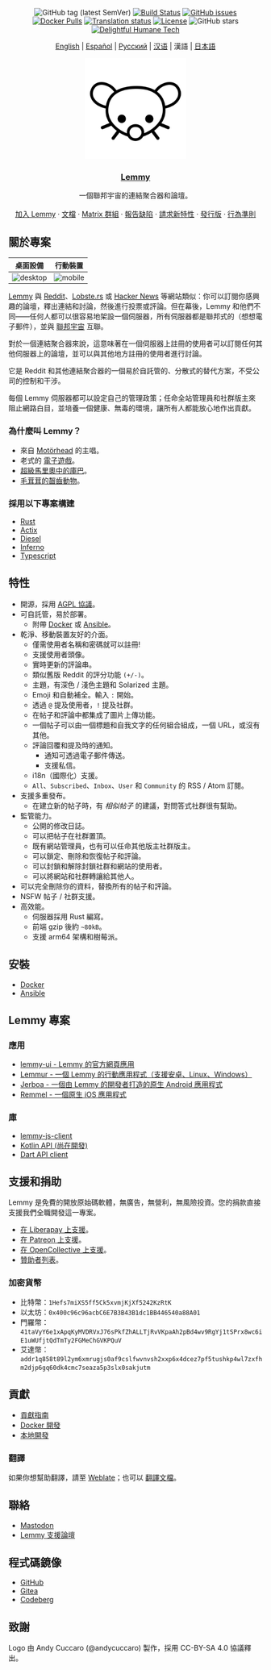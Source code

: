 <!-- This Chinese variant is generated from ./README.zh.hans.md via OpenCC and then proofread. Regional difference may occur, though. -->
<div align="center">

![GitHub tag (latest SemVer)](https://img.shields.io/github/tag/LemmyNet/lemmy.svg)
[![Build Status](https://cloud.drone.io/api/badges/LemmyNet/lemmy/status.svg)](https://cloud.drone.io/LemmyNet/lemmy/)
[![GitHub issues](https://img.shields.io/github/issues-raw/LemmyNet/lemmy.svg)](https://github.com/LemmyNet/lemmy/issues)
[![Docker Pulls](https://img.shields.io/docker/pulls/dessalines/lemmy.svg)](https://cloud.docker.com/repository/docker/dessalines/lemmy/)
[![Translation status](http://weblate.yerbamate.ml/widgets/lemmy/-/lemmy/svg-badge.svg)](http://weblate.yerbamate.ml/engage/lemmy/)
[![License](https://img.shields.io/github/license/LemmyNet/lemmy.svg)](LICENSE)
![GitHub stars](https://img.shields.io/github/stars/LemmyNet/lemmy?style=social)
[![Delightful Humane Tech](https://codeberg.org/teaserbot-labs/delightful-humane-design/raw/branch/main/humane-tech-badge.svg)](https://codeberg.org/teaserbot-labs/delightful-humane-design)

</div>

<p align="center">
  <a href="../README.md">English</a> |
  <a href="README.es.md">Español</a> |
  <a href="README.ru.md">Русский</a> |
  <a href="README.zh.hans.md">汉语</a> |
  <span>漢語</span> |
  <a href="README.ja.md">日本語</a>
</p>

<p align="center">
  <a href="https://join-lemmy.org/" rel="noopener">
 <img width=200px height=200px src="https://raw.githubusercontent.com/LemmyNet/lemmy-ui/main/src/assets/icons/favicon.svg"></a>

 <h3 align="center"><a href="https://join-lemmy.org">Lemmy</a></h3>
  <p align="center">
    一個聯邦宇宙的連結聚合器和論壇。
    <br />
    <br />
    <a href="https://join-lemmy.org">加入 Lemmy</a>
    ·
    <a href="https://join-lemmy.org/docs/en/index.html">文檔</a>
    ·
    <a href="https://matrix.to/#/#lemmy-space:matrix.org">Matrix 群組</a>
    ·
    <a href="https://github.com/LemmyNet/lemmy/issues">報告缺陷</a>
    ·
    <a href="https://github.com/LemmyNet/lemmy/issues">請求新特性</a>
    ·
    <a href="https://github.com/LemmyNet/lemmy/blob/main/RELEASES.md">發行版</a>
    ·
    <a href="https://join-lemmy.org/docs/en/code_of_conduct.html">行為準則</a>
  </p>
</p>

## 關於專案

| 桌面設備                                                                                                        | 行動裝置                                                                                                    |
| --------------------------------------------------------------------------------------------------------------- | ----------------------------------------------------------------------------------------------------------- |
| ![desktop](https://raw.githubusercontent.com/LemmyNet/joinlemmy-site/main/src/assets/images/main_screen_2.webp) | ![mobile](https://raw.githubusercontent.com/LemmyNet/joinlemmy-site/main/src/assets/images/mobile_pic.webp) |

[Lemmy](https://github.com/LemmyNet/lemmy) 與 [Reddit](https://reddit.com)、[Lobste.rs](https://lobste.rs) 或 [Hacker News](https://news.ycombinator.com/) 等網站類似：你可以訂閱你感興趣的論壇，釋出連結和討論，然後進行投票或評論。但在幕後，Lemmy 和他們不同——任何人都可以很容易地架設一個伺服器，所有伺服器都是聯邦式的（想想電子郵件），並與 [聯邦宇宙](https://zh.wikipedia.org/wiki/%E8%81%94%E9%82%A6%E5%AE%87%E5%AE%99) 互聯。

對於一個連結聚合器來說，這意味著在一個伺服器上註冊的使用者可以訂閱任何其他伺服器上的論壇，並可以與其他地方註冊的使用者進行討論。

它是 Reddit 和其他連結聚合器的一個易於自託管的、分散式的替代方案，不受公司的控制和干涉。

每個 Lemmy 伺服器都可以設定自己的管理政策；任命全站管理員和社群版主來阻止網路白目，並培養一個健康、無毒的環境，讓所有人都能放心地作出貢獻。

### 為什麼叫 Lemmy？

- 來自 [Motörhead](https://invidio.us/watch?v=pWB5JZRGl0U) 的主唱。
- 老式的 [電子遊戲](<https://en.wikipedia.org/wiki/Lemmings_(video_game)>)。
- [超級馬里奧中的庫巴](https://www.mariowiki.com/Lemmy_Koopa)。
- [毛茸茸的齧齒動物](http://sunchild.fpwc.org/lemming-the-little-giant-of-the-north/)。

### 採用以下專案構建

- [Rust](https://www.rust-lang.org)
- [Actix](https://actix.rs/)
- [Diesel](http://diesel.rs/)
- [Inferno](https://infernojs.org)
- [Typescript](https://www.typescriptlang.org/)

## 特性

- 開源，採用 [AGPL 協議](/LICENSE)。
- 可自託管，易於部署。
  - 附帶 [Docker](https://join-lemmy.org/docs/en/administration/install_docker.html) 或 [Ansible](https://join-lemmy.org/docs/en/administration/install_ansible.html)。
- 乾淨、移動裝置友好的介面。
  - 僅需使用者名稱和密碼就可以註冊!
  - 支援使用者頭像。
  - 實時更新的評論串。
  - 類似舊版 Reddit 的評分功能 `(+/-)`。
  - 主題，有深色 / 淺色主題和 Solarized 主題。
  - Emoji 和自動補全。輸入 `:` 開始。
  - 透過 `@` 提及使用者，`!` 提及社群。
  - 在帖子和評論中都集成了圖片上傳功能。
  - 一個帖子可以由一個標題和自我文字的任何組合組成，一個 URL，或沒有其他。
  - 評論回覆和提及時的通知。
    - 通知可透過電子郵件傳送。
    - 支援私信。
  - i18n（國際化）支援。
  - `All`、`Subscribed`、`Inbox`、`User` 和 `Community` 的 RSS / Atom 訂閱。
- 支援多重發布。
  - 在建立新的帖子時，有 _相似帖子_ 的建議，對問答式社群很有幫助。
- 監管能力。
  - 公開的修改日誌。
  - 可以把帖子在社群置頂。
  - 既有網站管理員，也有可以任命其他版主社群版主。
  - 可以鎖定、刪除和恢復帖子和評論。
  - 可以封鎖和解除封鎖社群和網站的使用者。
  - 可以將網站和社群轉讓給其他人。
- 可以完全刪除你的資料，替換所有的帖子和評論。
- NSFW 帖子 / 社群支援。
- 高效能。
  - 伺服器採用 Rust 編寫。
  - 前端 gzip 後約 `~80kB`。
  - 支援 arm64 架構和樹莓派。

## 安裝

- [Docker](https://join-lemmy.org/docs/en/administration/install_docker.html)
- [Ansible](https://join-lemmy.org/docs/en/administration/install_ansible.html)

## Lemmy 專案

### 應用

- [lemmy-ui - Lemmy 的官方網頁應用](https://github.com/LemmyNet/lemmy-ui)
- [Lemmur - 一個 Lemmy 的行動應用程式（支援安卓、Linux、Windows）](https://github.com/LemmurOrg/lemmur)
- [Jerboa - 一個由 Lemmy 的開發者打造的原生 Android 應用程式](https://github.com/dessalines/jerboa)
- [Remmel - 一個原生 iOS 應用程式](https://github.com/uuttff8/Lemmy-iOS)

### 庫

- [lemmy-js-client](https://github.com/LemmyNet/lemmy-js-client)
- [Kotlin API (尚在開發)](https://github.com/eiknat/lemmy-client)
- [Dart API client](https://github.com/LemmurOrg/lemmy_api_client)

## 支援和捐助

Lemmy 是免費的開放原始碼軟體，無廣告，無營利，無風險投資。您的捐款直接支援我們全職開發這一專案。

- [在 Liberapay 上支援](https://liberapay.com/Lemmy)。
- [在 Patreon 上支援](https://www.patreon.com/dessalines)。
- [在 OpenCollective 上支援](https://opencollective.com/lemmy)。
- [贊助者列表](https://join-lemmy.org/sponsors)。

### 加密貨幣

- 比特幣：`1Hefs7miXS5ff5Ck5xvmjKjXf5242KzRtK`
- 以太坊：`0x400c96c96acbC6E7B3B43B1dc1BB446540a88A01`
- 門羅幣：`41taVyY6e1xApqKyMVDRVxJ76sPkfZhALLTjRvVKpaAh2pBd4wv9RgYj1tSPrx8wc6iE1uWUfjtQdTmTy2FGMeChGVKPQuV`
- 艾達幣：`addr1q858t89l2ym6xmrugjs0af9cslfwvnvsh2xxp6x4dcez7pf5tushkp4wl7zxfhm2djp6gq60dk4cmc7seaza5p3slx0sakjutm`

## 貢獻

- [貢獻指南](https://join-lemmy.org/docs/en/contributing/contributing.html)
- [Docker 開發](https://join-lemmy.org/docs/en/contributing/docker_development.html)
- [本地開發](https://join-lemmy.org/docs/en/contributing/local_development.html)

### 翻譯

如果你想幫助翻譯，請至 [Weblate](https://weblate.yerbamate.ml/projects/lemmy/)；也可以 [翻譯文檔](https://github.com/LemmyNet/lemmy-docs#adding-a-new-language)。

## 聯絡

- [Mastodon](https://mastodon.social/@LemmyDev)
- [Lemmy 支援論壇](https://lemmy.ml/c/lemmy_support)

## 程式碼鏡像

- [GitHub](https://github.com/LemmyNet/lemmy)
- [Gitea](https://yerbamate.ml/LemmyNet/lemmy)
- [Codeberg](https://codeberg.org/LemmyNet/lemmy)

## 致謝

Logo 由 Andy Cuccaro (@andycuccaro) 製作，採用 CC-BY-SA 4.0 協議釋出。
